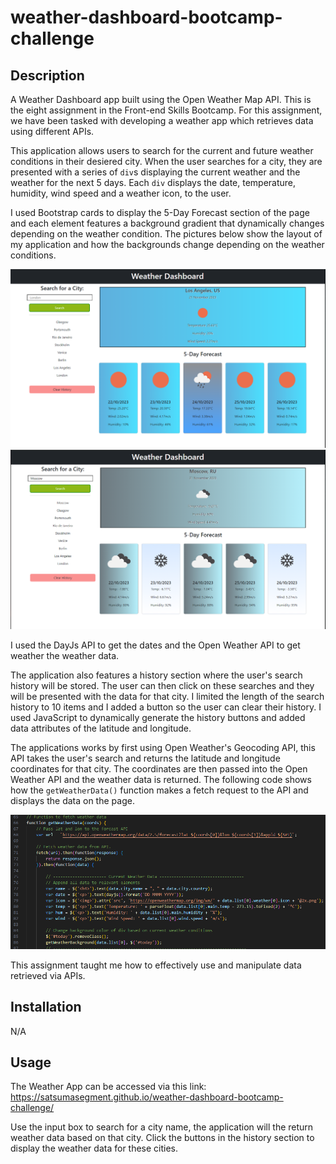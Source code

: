 # weather-dashboard-bootcamp-challenge

## Description

A Weather Dashboard app built using the Open Weather Map API. This is the eight assignment in the Front-end Skills Bootcamp. For this assignment, we have been tasked with developing a weather app which retrieves data using different APIs.

This application allows users to search for the current and future weather conditions in their desiered city. When the user searches for a city, they are presented with a series of `div`s displaying the current weather and the weather for the next 5 days. Each `div` displays the date, temperature, humidity, wind speed and a weather icon, to the user.

I used Bootstrap cards to display the 5-Day Forecast section of the page and each element features a background gradient that dynamically changes depending on the weather condition.
The pictures below show the layout of my application and how the backgrounds change depending on the weather conditions.

![LA-weather](assets/images/la-weather.png)
![Moscow-weather](assets/images/moscow-weather.png)

I used the DayJs API to get the dates and the Open Weather API to get weather the weather data.

The application also features a history section where the user's search history will be stored. The user can then click on these searches and they will be presented with the data for that city. I limited the length of the search history to 10 items and I added a button so the user can clear their history. I used JavaScript to dynamically generate the history buttons and added data attributes of the latitude and longitude.

The applications works by first using Open Weather's Geocoding API, this API takes the user's search and returns the latitude and longitude coordinates for that city. The coordinates are then passed into the Open Weather API and the weather data is returned.
The following code shows how the `getWeatherData()` function makes a fetch request to the API and displays the data on the page.

![weather-data](assets/images/weather-data.png)

This assignment taught me how to effectively use and manipulate data retrieved via APIs.

## Installation

N/A

## Usage

The Weather App can be accessed via this link: https://satsumasegment.github.io/weather-dashboard-bootcamp-challenge/

Use the input box to search for a city name, the application will the return weather data based on that city. Click the buttons in the history section to display the weather data for these cities.